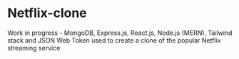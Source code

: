 # Netflix-clone
Work in progress - MongoDB, Express.js, React.js, Node.js (MERN), Tailwind stack and JSON Web Token used to create a clone of the popular Netflix streaming service
